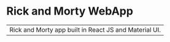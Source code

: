 # Rick and Morty WebApp

<table>
<tr>
<td>
  Rick and Morty app built in React JS and Material UI.
</td>
</tr>
</table>
